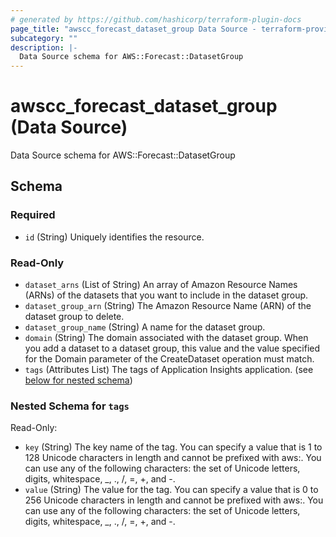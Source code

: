 ```yaml
---
# generated by https://github.com/hashicorp/terraform-plugin-docs
page_title: "awscc_forecast_dataset_group Data Source - terraform-provider-awscc"
subcategory: ""
description: |-
  Data Source schema for AWS::Forecast::DatasetGroup
---
```


# awscc_forecast_dataset_group (Data Source)

Data Source schema for AWS::Forecast::DatasetGroup



<!-- schema generated by tfplugindocs -->
## Schema

### Required

- `id` (String) Uniquely identifies the resource.

### Read-Only

- `dataset_arns` (List of String) An array of Amazon Resource Names (ARNs) of the datasets that you want to include in the dataset group.
- `dataset_group_arn` (String) The Amazon Resource Name (ARN) of the dataset group to delete.
- `dataset_group_name` (String) A name for the dataset group.
- `domain` (String) The domain associated with the dataset group. When you add a dataset to a dataset group, this value and the value specified for the Domain parameter of the CreateDataset operation must match.
- `tags` (Attributes List) The tags of Application Insights application. (see [below for nested schema](#nestedatt--tags))

<a id="nestedatt--tags"></a>
### Nested Schema for `tags`

Read-Only:

- `key` (String) The key name of the tag. You can specify a value that is 1 to 128 Unicode characters in length and cannot be prefixed with aws:. You can use any of the following characters: the set of Unicode letters, digits, whitespace, _, ., /, =, +, and -.
- `value` (String) The value for the tag. You can specify a value that is 0 to 256 Unicode characters in length and cannot be prefixed with aws:. You can use any of the following characters: the set of Unicode letters, digits, whitespace, _, ., /, =, +, and -.
